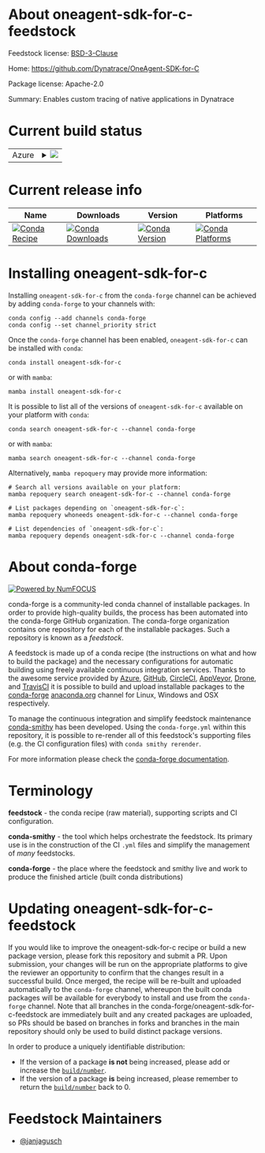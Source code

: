 About oneagent-sdk-for-c-feedstock
==================================

Feedstock license: [BSD-3-Clause](https://github.com/conda-forge/oneagent-sdk-for-c-feedstock/blob/main/LICENSE.txt)

Home: https://github.com/Dynatrace/OneAgent-SDK-for-C

Package license: Apache-2.0

Summary: Enables custom tracing of native applications in Dynatrace

Current build status
====================


<table>
    
  <tr>
    <td>Azure</td>
    <td>
      <details>
        <summary>
          <a href="https://dev.azure.com/conda-forge/feedstock-builds/_build/latest?definitionId=13759&branchName=main">
            <img src="https://dev.azure.com/conda-forge/feedstock-builds/_apis/build/status/oneagent-sdk-for-c-feedstock?branchName=main">
          </a>
        </summary>
        <table>
          <thead><tr><th>Variant</th><th>Status</th></tr></thead>
          <tbody><tr>
              <td>linux_64</td>
              <td>
                <a href="https://dev.azure.com/conda-forge/feedstock-builds/_build/latest?definitionId=13759&branchName=main">
                  <img src="https://dev.azure.com/conda-forge/feedstock-builds/_apis/build/status/oneagent-sdk-for-c-feedstock?branchName=main&jobName=linux&configuration=linux%20linux_64_" alt="variant">
                </a>
              </td>
            </tr>
          </tbody>
        </table>
      </details>
    </td>
  </tr>
</table>

Current release info
====================

| Name | Downloads | Version | Platforms |
| --- | --- | --- | --- |
| [![Conda Recipe](https://img.shields.io/badge/recipe-oneagent--sdk--for--c-green.svg)](https://anaconda.org/conda-forge/oneagent-sdk-for-c) | [![Conda Downloads](https://img.shields.io/conda/dn/conda-forge/oneagent-sdk-for-c.svg)](https://anaconda.org/conda-forge/oneagent-sdk-for-c) | [![Conda Version](https://img.shields.io/conda/vn/conda-forge/oneagent-sdk-for-c.svg)](https://anaconda.org/conda-forge/oneagent-sdk-for-c) | [![Conda Platforms](https://img.shields.io/conda/pn/conda-forge/oneagent-sdk-for-c.svg)](https://anaconda.org/conda-forge/oneagent-sdk-for-c) |

Installing oneagent-sdk-for-c
=============================

Installing `oneagent-sdk-for-c` from the `conda-forge` channel can be achieved by adding `conda-forge` to your channels with:

```
conda config --add channels conda-forge
conda config --set channel_priority strict
```

Once the `conda-forge` channel has been enabled, `oneagent-sdk-for-c` can be installed with `conda`:

```
conda install oneagent-sdk-for-c
```

or with `mamba`:

```
mamba install oneagent-sdk-for-c
```

It is possible to list all of the versions of `oneagent-sdk-for-c` available on your platform with `conda`:

```
conda search oneagent-sdk-for-c --channel conda-forge
```

or with `mamba`:

```
mamba search oneagent-sdk-for-c --channel conda-forge
```

Alternatively, `mamba repoquery` may provide more information:

```
# Search all versions available on your platform:
mamba repoquery search oneagent-sdk-for-c --channel conda-forge

# List packages depending on `oneagent-sdk-for-c`:
mamba repoquery whoneeds oneagent-sdk-for-c --channel conda-forge

# List dependencies of `oneagent-sdk-for-c`:
mamba repoquery depends oneagent-sdk-for-c --channel conda-forge
```


About conda-forge
=================

[![Powered by
NumFOCUS](https://img.shields.io/badge/powered%20by-NumFOCUS-orange.svg?style=flat&colorA=E1523D&colorB=007D8A)](https://numfocus.org)

conda-forge is a community-led conda channel of installable packages.
In order to provide high-quality builds, the process has been automated into the
conda-forge GitHub organization. The conda-forge organization contains one repository
for each of the installable packages. Such a repository is known as a *feedstock*.

A feedstock is made up of a conda recipe (the instructions on what and how to build
the package) and the necessary configurations for automatic building using freely
available continuous integration services. Thanks to the awesome service provided by
[Azure](https://azure.microsoft.com/en-us/services/devops/), [GitHub](https://github.com/),
[CircleCI](https://circleci.com/), [AppVeyor](https://www.appveyor.com/),
[Drone](https://cloud.drone.io/welcome), and [TravisCI](https://travis-ci.com/)
it is possible to build and upload installable packages to the
[conda-forge](https://anaconda.org/conda-forge) [anaconda.org](https://anaconda.org/)
channel for Linux, Windows and OSX respectively.

To manage the continuous integration and simplify feedstock maintenance
[conda-smithy](https://github.com/conda-forge/conda-smithy) has been developed.
Using the ``conda-forge.yml`` within this repository, it is possible to re-render all of
this feedstock's supporting files (e.g. the CI configuration files) with ``conda smithy rerender``.

For more information please check the [conda-forge documentation](https://conda-forge.org/docs/).

Terminology
===========

**feedstock** - the conda recipe (raw material), supporting scripts and CI configuration.

**conda-smithy** - the tool which helps orchestrate the feedstock.
                   Its primary use is in the construction of the CI ``.yml`` files
                   and simplify the management of *many* feedstocks.

**conda-forge** - the place where the feedstock and smithy live and work to
                  produce the finished article (built conda distributions)


Updating oneagent-sdk-for-c-feedstock
=====================================

If you would like to improve the oneagent-sdk-for-c recipe or build a new
package version, please fork this repository and submit a PR. Upon submission,
your changes will be run on the appropriate platforms to give the reviewer an
opportunity to confirm that the changes result in a successful build. Once
merged, the recipe will be re-built and uploaded automatically to the
`conda-forge` channel, whereupon the built conda packages will be available for
everybody to install and use from the `conda-forge` channel.
Note that all branches in the conda-forge/oneagent-sdk-for-c-feedstock are
immediately built and any created packages are uploaded, so PRs should be based
on branches in forks and branches in the main repository should only be used to
build distinct package versions.

In order to produce a uniquely identifiable distribution:
 * If the version of a package **is not** being increased, please add or increase
   the [``build/number``](https://docs.conda.io/projects/conda-build/en/latest/resources/define-metadata.html#build-number-and-string).
 * If the version of a package **is** being increased, please remember to return
   the [``build/number``](https://docs.conda.io/projects/conda-build/en/latest/resources/define-metadata.html#build-number-and-string)
   back to 0.

Feedstock Maintainers
=====================

* [@janjagusch](https://github.com/janjagusch/)

